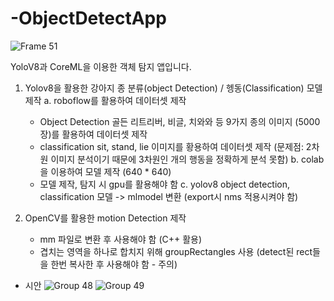 # -ObjectDetectApp
![Frame 51](https://github.com/importantsgit/ObjectDetectApp/assets/118325810/c033836e-2890-4737-9f63-6b490f7ed25a)

YoloV8과 CoreML을 이용한 객체 탐지 앱입니다.

1. Yolov8을 활용한 강아지 종 분류(object Detection) / 헹동(Classification) 모델 제작
   a. roboflow를 활용하여 데이터셋 제작
      - Object Detection
        골든 리트리버, 비글, 치와와 등 9가지 종의 이미지 (5000장)를 활용하여 데이터셋 제작
      - classification
        sit, stand, lie 이미지를 황용하여 데이터셋 제작
        (문제점: 2차원 이미지 분석이기 때문에 3차원인 개의 행동을 정확하게 분석 못함)
   b. colab을 이용하여 모델 제작 (640 * 640)
      - 모델 제작, 탐지 시 gpu를 활용해야 함
   c. yolov8 object detection, classification 모델 -> mlmodel 변환 (export시 nms 적용시켜야 함)

2. OpenCV를 활용한 motion Detection 제작
   - mm 파일로 변환 후 사용해야 함 (C++ 활용)
   - 겹치는 영역을 하나로 합치지 위해 groupRectangles 사용 (detect된 rect들을 한번 복사한 후 사용해야 함 - 주의)
   
   
- 시안
![Group 48](https://github.com/importantsgit/ObjectDetectApp/assets/118325810/5e704103-8738-4455-bfcb-edc512aed9a8)
![Group 49](https://github.com/importantsgit/ObjectDetectApp/assets/118325810/4f120d8a-e575-4bbc-abd5-d57c30590569)

